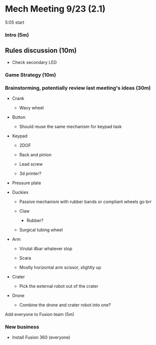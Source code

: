 # Mech Meeting 9/23 (2.1)

5:05 start

### Intro (5m)

## Rules discussion (10m)

- Check secondary LED

### Game Strategy (10m)

### Brainstorming, potentially review last meeting's ideas (30m)

* Crank
  
  * Wavy wheel

* Button
  
  * Should reuse the same mechanism for keypad task

* Keypad
  
  - 2DOF
  * Rack and pinion
  
  * Lead screw
  
  * 3d printer?

* Pressure plate

* Duckies
  
  * Passive mechanism with rubber bands or compliant wheels go brr
  
  * Claw
    
    * Rubber?
  
  * Surgical tubing wheel

* Arm
  
  * Virutal 4bar whatever slop
  
  * Scara
  
  * Mostly horizontal arm scissor, slightly up

* Crater
  
  * Pick the external robot out of the crater

* Drone
  
  * Combine the drone and crater robot into one?

Add everyone to Fusion team (5m)

### New business

* Install Fusion 360 (everyone)

# 
